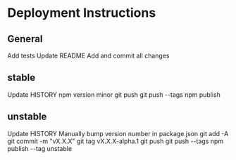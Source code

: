 # Deployment Instructions

## General
Add tests
Update README
Add and commit all changes

## stable
Update HISTORY
npm version minor
git push
git push --tags
npm publish

## unstable
Update HISTORY
Manually bump version number in package.json
git add -A
git commit -m "vX.X.X"
git tag vX.X.X-alpha.1
git push
git push --tags
npm publish --tag unstable